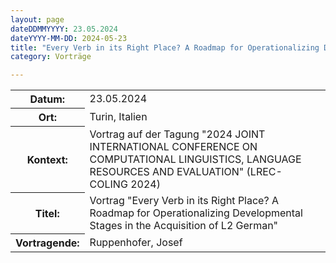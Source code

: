 ```yaml
---
layout: page
dateDDMMYYYY: 23.05.2024
dateYYYY-MM-DD: 2024-05-23
title: "Every Verb in its Right Place? A Roadmap for Operationalizing Developmental Stages in the Acquisition of L2 German"
category: Vorträge

---
```


<table>
    <tr>
      <th>Datum: </th>
      <td>23.05.2024</td>
    </tr>
     <tr>
      <th>Ort: </th>
      <td>Turin, Italien</td>
    </tr>
     <tr>
      <th>Kontext: </th>
      <td>Vortrag auf der Tagung "2024 JOINT INTERNATIONAL CONFERENCE ON COMPUTATIONAL LINGUISTICS, LANGUAGE
RESOURCES AND EVALUATION" (LREC-COLING 2024)</td>
    </tr>
    <tr>
      <th>Titel: </th>
      <td>Vortrag "Every Verb in its Right Place? A Roadmap for Operationalizing Developmental Stages in the Acquisition of L2 German"</td>
    </tr>
    <tr>
      <th>Vortragende: </th>
      <td>Ruppenhofer, Josef</td>
    </tr>
</table>
